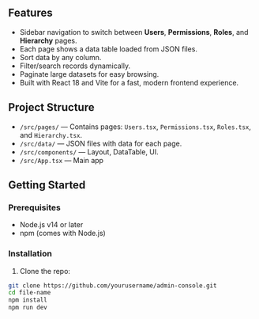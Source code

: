 ## Features

- Sidebar navigation to switch between **Users**, **Permissions**, **Roles**, and **Hierarchy** pages.
- Each page shows a data table loaded from JSON files.
- Sort data by any column.
- Filter/search records dynamically.
- Paginate large datasets for easy browsing.
- Built with React 18 and Vite for a fast, modern frontend experience.

## Project Structure

- `/src/pages/` — Contains pages: `Users.tsx`, `Permissions.tsx`, `Roles.tsx`, and `Hierarchy.tsx`.
- `/src/data/` — JSON files with data for each page.
- `/src/components/` — Layout, DataTable, UI.
- `/src/App.tsx` — Main app 

## Getting Started

### Prerequisites

- Node.js v14 or later
- npm (comes with Node.js)

### Installation

1. Clone the repo:

```bash
git clone https://github.com/yourusername/admin-console.git
cd file-name
npm install
npm run dev
